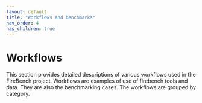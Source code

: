 ```yaml
---
layout: default
title: "Workflows and benchmarks"
nav_order: 4
has_children: true
---
```

# Workflows

This section provides detailed descriptions of various workflows used in the FireBench project.
Workflows are examples of use of firebench tools and data. They are also the benchmarking cases.
The workflows are grouped by category.
